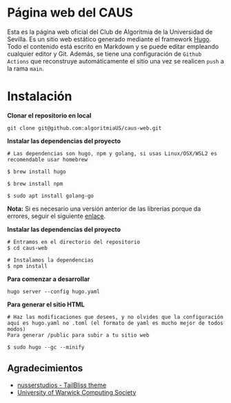 
# Página web del CAUS

Esta es la página web oficial del Club de Algoritmia de la Universidad de Sevilla. Es un sitio web estático generado mediante el framework [Hugo](https://gohugo.io/). Todo el contenido está escrito en Markdown y se puede editar empleando cualquier editor y Git. Además, se tiene una configuración de `Github Actions` que reconstruye automáticamente el sitio una vez se realicen `push` a la rama `main`.


# Instalación 

**Clonar el repositorio en local**

`git clone git@github.com:algoritmiaUS/caus-web.git`

**Instalar las dependencias del proyecto**

```
# Las dependencias son hugo, npm y golang, si usas Linux/OSX/WSL2 es recomendable usar homebrew

$ brew install hugo

$ brew install npm

$ sudo apt install golang-go
```
**Nota:** Si es necesario una versión anterior de las librerías porque da errores, seguir el siguiente [enlace](https://nelson.cloud/how-to-install-older-versions-of-homebrew-packages/).

**Instalar las dependencias del proyecto**

```
# Entramos en el directorio del repositorio
$ cd caus-web

# Instalamos la dependencias
$ npm install
```

**Para comenzar a desarrollar**

```
hugo server --config hugo.yaml
```

**Para generar el sitio HTML**

```
# Haz las modificaciones que desees, y no olvides que la configuración aquí es hugo.yaml no .toml (el formato de yaml es mucho mejor de todos modos)
Para generar /public para subir a tu sitio web

$ sudo hugo --gc --minify
```


## Agradecimientos

- [nusserstudios - TailBliss theme](https://github.com/nusserstudios/tailbliss)
- [University of Warwick Computing Society](https://uwcs.co.uk/)

